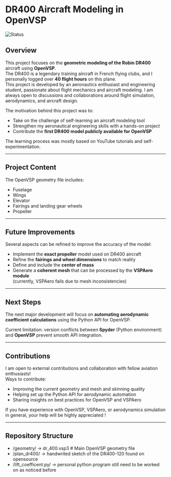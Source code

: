# DR400 Aircraft Modeling in OpenVSP

![Status](https://img.shields.io/badge/status-in%20progress-yellow)

## Overview
This project focuses on the **geometric modeling of the Robin DR400** aircraft using **OpenVSP**.  
The DR400 is a legendary training aircraft in French flying clubs, and I personally logged over **40 flight hours** on this plane.  
This project is developed by an aeronautics enthusiast and engineering student, passionate about flight mechanics and aircraft modeling.
I am always open to discussions and collaborations around flight simulation, aerodynamics, and aircraft design.

The motivation behind this project was to:
- Take on the challenge of self-learning an aircraft modeling tool  
- Strengthen my aeronautical engineering skills with a hands-on project  
- Contribute the **first DR400 model publicly available for OpenVSP**  

The learning process was mostly based on YouTube tutorials and self-experimentation.

---

##  Project Content
The OpenVSP geometry file includes:
- Fuselage  
- Wings  
- Elevator 
- Fairings and landing gear wheels  
- Propeller  

---

##  Future Improvements
Several aspects can be refined to improve the accuracy of the model:
- Implement the **exact propeller** model used on DR400 aircraft  
- Refine the **fairings and wheel dimensions** to match reality  
- Define and include the **center of mass**  
- Generate a **coherent mesh** that can be processed by the **VSPAero module**  
  (currently, VSPAero fails due to mesh inconsistencies)  

---

##  Next Steps
The next major development will focus on **automating aerodynamic coefficient calculations** using the Python API for OpenVSP.  

Current limitation: version conflicts between **Spyder** (Python environment) and **OpenVSP** prevent smooth API integration.  

---

##  Contributions
I am open to external contributions and collaboration with fellow aviation enthusiasts!  
Ways to contribute:
- Improving the current geometry and mesh and skinning quality  
- Helping set up the Python API for aerodynamic automation  
- Sharing insights on best practices for OpenVSP and VSPAero  

If you have experience with OpenVSP, VSPAero, or aerodynamics simulation in general, your help will be highly appreciated !

---

##  Repository Structure  
- /geometry/ → dr_400.vsp3 # Main OpenVSP geometry file
- /plan_dr400/ → handwrited sketch of the DR400-120 found on opensource
- /lift_coefficent.py/ → personal python program still need to be worked on as noticed before
